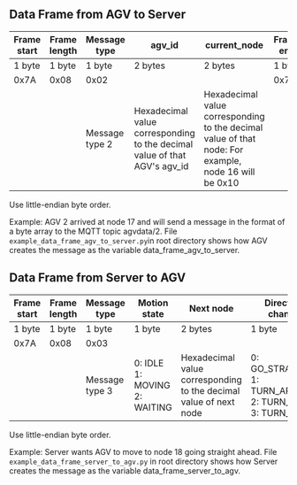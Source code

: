 ## Data Frame from AGV to Server

| Frame start | Frame length | Message type   | agv_id                                                                    | current_node                                                                                         | Frame end |
| ----------- | ------------ | -------------- | ------------------------------------------------------------------------- | ---------------------------------------------------------------------------------------------------- | --------- |
| 1 byte      | 1 byte       | 1 byte         | 2 bytes                                                                   | 2 bytes                                                                                              | 1 byte    |
| 0x7A        | 0x08         | 0x02           |                                                                           |                                                                                                      | 0x7F      |
|             |              | Message type 2 | Hexadecimal value corresponding to the decimal value of that AGV's agv_id | Hexadecimal value corresponding to the decimal value of that node: For example, node 16 will be 0x10 |           |

Use little-endian byte order.

Example: AGV 2 arrived at node 17 and will send a message in the format of a byte array to the MQTT topic agvdata/2. File `example_data_frame_agv_to_server.py`in root directory shows how AGV creates the message as the variable data_frame_agv_to_server.

## Data Frame from Server to AGV

| Frame start | Frame length | Message type   | Motion state                       | Next node                                                         | Direction change                                                  | Frame end |
| ----------- | ------------ | -------------- | ---------------------------------- | ----------------------------------------------------------------- | ----------------------------------------------------------------- | --------- |
| 1 byte      | 1 byte       | 1 byte         | 1 byte                             | 2 bytes                                                           | 1 byte                                                            | 1 byte    |
| 0x7A        | 0x08         | 0x03           |                                    |                                                                   |                                                                   | 0x7F      |
|             |              | Message type 3 | 0: IDLE<br>1: MOVING<br>2: WAITING | Hexadecimal value corresponding to the decimal value of next node | 0: GO_STRAIGHT<br>1: TURN_AROUND<br>2: TURN_LEFT<br>3: TURN_RIGHT |           |

Use little-endian byte order.

Example: Server wants AGV to move to node 18 going straight ahead. File `example_data_frame_server_to_agv.py` in root directory shows how Server creates the message as the variable data_frame_server_to_agv.

